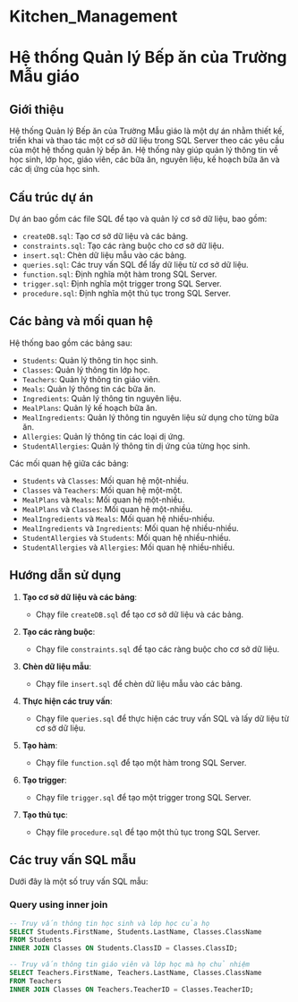 # Kitchen_Management
# Hệ thống Quản lý Bếp ăn của Trường Mẫu giáo

## Giới thiệu
Hệ thống Quản lý Bếp ăn của Trường Mẫu giáo là một dự án nhằm thiết kế, triển khai và thao tác một cơ sở dữ liệu trong SQL Server theo các yêu cầu của một hệ thống quản lý bếp ăn. Hệ thống này giúp quản lý thông tin về học sinh, lớp học, giáo viên, các bữa ăn, nguyên liệu, kế hoạch bữa ăn và các dị ứng của học sinh.

## Cấu trúc dự án
Dự án bao gồm các file SQL để tạo và quản lý cơ sở dữ liệu, bao gồm:

- `createDB.sql`: Tạo cơ sở dữ liệu và các bảng.
- `constraints.sql`: Tạo các ràng buộc cho cơ sở dữ liệu.
- `insert.sql`: Chèn dữ liệu mẫu vào các bảng.
- `queries.sql`: Các truy vấn SQL để lấy dữ liệu từ cơ sở dữ liệu.
- `function.sql`: Định nghĩa một hàm trong SQL Server.
- `trigger.sql`: Định nghĩa một trigger trong SQL Server.
- `procedure.sql`: Định nghĩa một thủ tục trong SQL Server.

## Các bảng và mối quan hệ
Hệ thống bao gồm các bảng sau:

- `Students`: Quản lý thông tin học sinh.
- `Classes`: Quản lý thông tin lớp học.
- `Teachers`: Quản lý thông tin giáo viên.
- `Meals`: Quản lý thông tin các bữa ăn.
- `Ingredients`: Quản lý thông tin nguyên liệu.
- `MealPlans`: Quản lý kế hoạch bữa ăn.
- `MealIngredients`: Quản lý thông tin nguyên liệu sử dụng cho từng bữa ăn.
- `Allergies`: Quản lý thông tin các loại dị ứng.
- `StudentAllergies`: Quản lý thông tin dị ứng của từng học sinh.

Các mối quan hệ giữa các bảng:

- `Students` và `Classes`: Mối quan hệ một-nhiều.
- `Classes` và `Teachers`: Mối quan hệ một-một.
- `MealPlans` và `Meals`: Mối quan hệ một-nhiều.
- `MealPlans` và `Classes`: Mối quan hệ một-nhiều.
- `MealIngredients` và `Meals`: Mối quan hệ nhiều-nhiều.
- `MealIngredients` và `Ingredients`: Mối quan hệ nhiều-nhiều.
- `StudentAllergies` và `Students`: Mối quan hệ nhiều-nhiều.
- `StudentAllergies` và `Allergies`: Mối quan hệ nhiều-nhiều.

## Hướng dẫn sử dụng
1. **Tạo cơ sở dữ liệu và các bảng**:
   - Chạy file `createDB.sql` để tạo cơ sở dữ liệu và các bảng.

2. **Tạo các ràng buộc**:
   - Chạy file `constraints.sql` để tạo các ràng buộc cho cơ sở dữ liệu.

3. **Chèn dữ liệu mẫu**:
   - Chạy file `insert.sql` để chèn dữ liệu mẫu vào các bảng.

4. **Thực hiện các truy vấn**:
   - Chạy file `queries.sql` để thực hiện các truy vấn SQL và lấy dữ liệu từ cơ sở dữ liệu.

5. **Tạo hàm**:
   - Chạy file `function.sql` để tạo một hàm trong SQL Server.

6. **Tạo trigger**:
   - Chạy file `trigger.sql` để tạo một trigger trong SQL Server.

7. **Tạo thủ tục**:
   - Chạy file `procedure.sql` để tạo một thủ tục trong SQL Server.

## Các truy vấn SQL mẫu
Dưới đây là một số truy vấn SQL mẫu:

### Query using inner join
```sql
-- Truy vấn thông tin học sinh và lớp học của họ
SELECT Students.FirstName, Students.LastName, Classes.ClassName
FROM Students
INNER JOIN Classes ON Students.ClassID = Classes.ClassID;

-- Truy vấn thông tin giáo viên và lớp học mà họ chủ nhiệm
SELECT Teachers.FirstName, Teachers.LastName, Classes.ClassName
FROM Teachers
INNER JOIN Classes ON Teachers.TeacherID = Classes.TeacherID;
